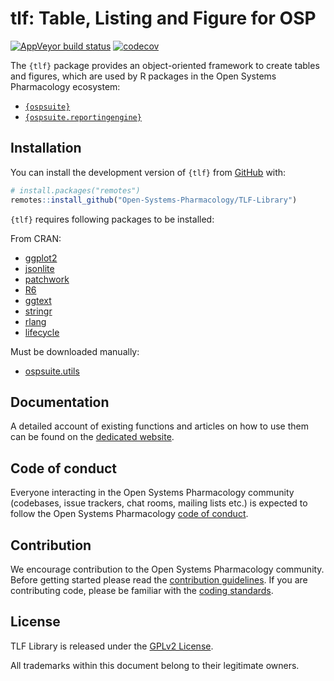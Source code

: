 # tlf: Table, Listing and Figure for OSP

<!-- badges: start -->

<a
href="https://ci.appveyor.com/project/open-systems-pharmacology-ci/TLF-Library/branch/develop"
class="pkgdown-devel"><img
src="https://ci.appveyor.com/api/projects/status/github/Open-Systems-Pharmacology/TLF-Library?branch=develop&amp;svg=true"
alt="AppVeyor build status" /></a> <a
href="https://app.codecov.io/gh/Open-Systems-Pharmacology/TLF-Library"
class="pkgdown-devel"><img
src="https://codecov.io/gh/Open-Systems-Pharmacology/TLF-Library/branch/develop/graph/badge.svg"
alt="codecov" /></a>

<!-- badges: end -->

The `{tlf}` package provides an object-oriented framework to create
tables and figures, which are used by R packages in the Open Systems
Pharmacology ecosystem:

-   [`{ospsuite}`](https://www.open-systems-pharmacology.org/OSPSuite-R/)
-   [`{ospsuite.reportingengine}`](https://www.open-systems-pharmacology.org/OSPSuite.ReportingEngine/)

## Installation

You can install the development version of `{tlf}` from
[GitHub](https://github.com/) with:

``` r
# install.packages("remotes")
remotes::install_github("Open-Systems-Pharmacology/TLF-Library")
```

`{tlf}` requires following packages to be installed:

From CRAN:

-   [ggplot2](https://cran.r-project.org/package=ggplot2/index.html)
-   [jsonlite](https://cran.r-project.org/package=jsonlite/index.html)
-   [patchwork](https://cran.r-project.org/package=patchwork/index.html)
-   [R6](https://cran.r-project.org/package=R6/index.html)
-   [ggtext](https://cran.r-project.org/package=ggtext/index.html)
-   [stringr](https://cran.r-project.org/package=stringr/index.html)
-   [rlang](https://cran.r-project.org/package=rlang/index.html)
-   [lifecycle](https://cran.r-project.org/package=lifecycle/index.html)

Must be downloaded manually:

-   [ospsuite.utils](https://github.com/Open-Systems-Pharmacology/OSPSuite.RUtils/releases/download/v1.3.17/ospsuite.utils_1.3.17.zip)

## Documentation

A detailed account of existing functions and articles on how to use them
can be found on the [dedicated
website](https://www.open-systems-pharmacology.org/TLF-Library/).

## Code of conduct

Everyone interacting in the Open Systems Pharmacology community
(codebases, issue trackers, chat rooms, mailing lists etc.) is expected
to follow the Open Systems Pharmacology [code of
conduct](https://github.com/Open-Systems-Pharmacology/Suite/blob/master/CODE_OF_CONDUCT.md).

## Contribution

We encourage contribution to the Open Systems Pharmacology community.
Before getting started please read the [contribution
guidelines](https://github.com/Open-Systems-Pharmacology/Suite/blob/master/CONTRIBUTING.md).
If you are contributing code, please be familiar with the [coding
standards](https://github.com/Open-Systems-Pharmacology/Suite/blob/master/CODING_STANDARDS_R.md).

## License

TLF Library is released under the [GPLv2 License](LICENSE).

All trademarks within this document belong to their legitimate owners.
